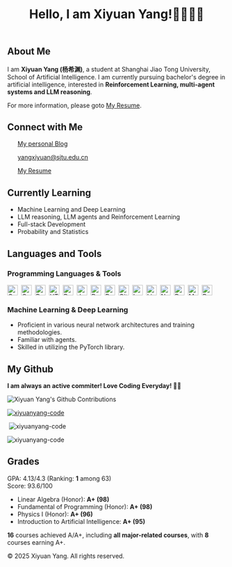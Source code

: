 <header>
    <h1>Hello, I am Xiyuan Yang!👋👋👋😍</h1>
</header>


<section>
    <h2>About Me</h2>
    <p>I am <b>Xiyuan Yang (杨希渊)</b>, a student at Shanghai Jiao Tong University, School of Artificial Intelligence. I am currently pursuing bachelor's degree in artificial intelligence, interested in <b>Reinforcement Learning, multi-agent systems and LLM reasoning</b>.</p>
    <p>For more information, please goto <a href="https://xiyuanyang-code.github.io/resume">My Resume</a>.</p>
</section>

<section>
    <h2>Connect with Me</h2>
    <ul>
        <a href="https://xiyuanyang-code.github.io">My personal Blog</a>
    </ul>
    <ul>
        <a href="mailto:yangxiyuan@sjtu.edu.cn">yangxiyuan@sjtu.edu.cn</a>
    </ul>
    <ul>
        <a href="https://xiyuanyang-code.github.io/resume/">My Resume</a>
    </ul>
    
</section>

<section>
    <h2>Currently Learning</h2>
    <ul>
        <!-- <li>Advanced Algorithms</li> -->
        <li>Machine Learning and Deep Learning</li>
        <li>LLM reasoning, LLM agents and Reinforcement Learning</li>
        <li>Full-stack Development</li>
        <li>Probability and Statistics</li>
    </ul>
</section>


<section>
    <h2>Languages and Tools</h2>
    <h3>Programming Languages & Tools</h3>
<p align="left" style="display: flex; flex-wrap: wrap; gap: 8px; align-items: center;">
  <img src="https://cdn.jsdelivr.net/gh/devicons/devicon/icons/cplusplus/cplusplus-original.svg" style="height:24px;width:auto;max-width:32px;" alt="C++"/>
  <img src="https://cdn.jsdelivr.net/gh/devicons/devicon/icons/c/c-original.svg" style="height:24px;width:auto;max-width:32px;" alt="C"/>
  <img src="https://cdn.jsdelivr.net/gh/devicons/devicon/icons/python/python-original.svg" style="height:24px;width:auto;max-width:32px;" alt="Python"/>
  <img src="https://cdn.jsdelivr.net/gh/devicons/devicon/icons/html5/html5-original.svg" style="height:24px;width:auto;max-width:32px;" alt="HTML5"/>
  <img src="https://cdn.jsdelivr.net/gh/devicons/devicon/icons/rust/rust-original.svg" style="height:24px;width:auto;max-width:32px;" alt="Rust"/>
  <img src="https://cdn.jsdelivr.net/gh/devicons/devicon/icons/javascript/javascript-original.svg" style="height:24px;width:auto;max-width:32px;" alt="JavaScript"/>
  <img src="https://cdn.jsdelivr.net/gh/devicons/devicon/icons/docker/docker-original.svg" style="height:24px;width:auto;max-width:32px;" alt="Docker"/>
  <img src="https://cdn.jsdelivr.net/gh/devicons/devicon/icons/bash/bash-original.svg" style="height:24px;width:auto;max-width:32px;" alt="Bash"/>
  <img src="https://cdn.jsdelivr.net/gh/devicons/devicon/icons/git/git-original.svg" style="height:24px;width:auto;max-width:32px;" alt="Git"/>
  <img src="https://cdn.jsdelivr.net/gh/devicons/devicon/icons/latex/latex-original.svg" style="height:24px;width:auto;max-width:32px;" alt="LaTeX"/>
  <img src="https://cdn.jsdelivr.net/gh/devicons/devicon/icons/linux/linux-original.svg" style="height:24px;width:auto;max-width:32px;" alt="Linux"/>
  <img src="https://cdn.jsdelivr.net/gh/devicons/devicon/icons/numpy/numpy-original.svg" style="height:24px;width:auto;max-width:32px;" alt="NumPy"/>
  <img src="https://cdn.jsdelivr.net/gh/devicons/devicon/icons/pytorch/pytorch-original.svg" style="height:24px;width:auto;max-width:32px;" alt="PyTorch"/>
  <img src="https://cdn.jsdelivr.net/gh/devicons/devicon/icons/matplotlib/matplotlib-original.svg" style="height:24px;width:auto;max-width:32px;" alt="Matplotlib"/>
  <img src="https://cdn.jsdelivr.net/gh/devicons/devicon/icons/pandas/pandas-original.svg" style="height:24px;width:auto;max-width:32px;" alt="Pandas"/>
</p>
    <h3>Machine Learning & Deep Learning</h3>
    <ul>
        <li>
            <span class="fa-li"><i class="fas fa-check"></i></span>
            Proficient in various neural network architectures and training methodologies.
        </li>
        <li>
            <span class="fa-li"><i class="fas fa-check"></i></span>
            Familiar with agents.
        </li>
        <li>
            <span class="fa-li"><i class="fas fa-check"></i></span>
            Skilled in utilizing the PyTorch library.
        </li>
    </ul>

</section>

## My Github
<section>
<p><b>I am always an active commiter! Love Coding Everyday! 🫡😍</b></p>

<img src="https://ghchart.rshah.org/xiyuanyang-code" alt="Xiyuan Yang's Github Contributions" />

<p> <a href="https://github.com/ryo-ma/github-profile-trophy"> <img src="https://github-profile-trophy.vercel.app/?username=xiyuanyang-code&margin-w=20&margin-h=15&no-bg=true&row=1" alt="xiyuanyang-code"/></a> </p>

<p>&nbsp;<img src="https://github-readme-stats.vercel.app/api?username=xiyuanyang-code&show_icons=true&locale=en" alt="xiyuanyang-code" /></p>

<p><img src="https://github-readme-streak-stats.herokuapp.com/?user=xiyuanyang-code&"alt="xiyuanyang-code" /></p>

</section>
<section>
    <h2>Grades</h2>
        GPA: 4.13/4.3 (Ranking: <b>1</b> among 63)
        <br>
        Score: 93.6/100
    <ul class="grades">
        <li>Linear Algebra (Honor): <b>A+ (98)</b></li>
        <li>Fundamental of Programming (Honor): <b>A+ (98)</b></li> 
        <li>Physics I (Honor): <b>A+ (96)</b></li>
        <li>Introduction to Artificial Intelligence: <b>A+ (95)</b></li>
    </ul>
    <b>16</b> courses achieved A/A+, including <b>all major-related courses</b>, with <b>8</b> courses earning A+.
</section>

<footer>
    <p>© 2025 Xiyuan Yang. All rights reserved.</p>
</footer>
